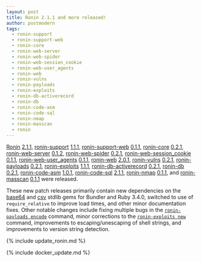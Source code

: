 ```yaml
---
layout: post
title: Ronin 2.1.1 and more released!
author: postmodern
tags:
  - ronin-support
  - ronin-support-web
  - ronin-core
  - ronin-web-server
  - ronin-web-spider
  - ronin-web-session_cookie
  - ronin-web-user_agents
  - ronin-web
  - ronin-vulns
  - ronin-payloads
  - ronin-exploits
  - ronin-db-activerecord
  - ronin-db
  - ronin-code-asm
  - ronin-code-sql
  - ronin-nmap
  - ronin-masscan
  - ronin
---
```


[Ronin][ronin] [2.1.1][ronin-2.1.1],
[ronin-support][ronin-support] [1.1.1][ronin-support-1.1.1],
[ronin-support-web][ronin-support-web] [0.1.1][ronin-support-web-0.1.1],
[ronin-core][ronin-core] [0.2.1][ronin-core-0.2.1],
[ronin-web-server][ronin-web-server] [0.1.2][ronin-web-server-0.1.2],
[ronin-web-spider][ronin-web-spider] [0.2.1][ronin-web-spider-0.2.1],
[ronin-web-session_cookie][ronin-web-session_cookie] [0.1.1][ronin-web-session_cookie-0.1.1],
[ronin-web-user_agents][ronin-web-user_agents] [0.1.1][ronin-web-user_agents-0.1.1],
[ronin-web][ronin-web] [2.0.1][ronin-web-2.0.1],
[ronin-vulns][ronin-vulns] [0.2.1][ronin-vulns-0.2.1],
[ronin-payloads][ronin-payloads] [0.2.1][ronin-payloads-0.2.1],
[ronin-exploits][ronin-exploits] [1.1.1][ronin-exploits-1.1.1],
[ronin-db-activerecord][ronin-db-activerecord] [0.2.1][ronin-db-activerecord-0.2.1],
[ronin-db][ronin-db] [0.2.1][ronin-db-0.2.1],
[ronin-code-asm][ronin-code-asm] [1.0.1][ronin-code-asm-1.0.1],
[ronin-code-sql][ronin-code-sql] [2.1.1][ronin-code-sql-2.1.1],
[ronin-nmap][ronin-nmap] [0.1.1][ronin-nmap-0.1.1], and
[ronin-masscan][ronin-masscan] [0.1.1][ronin-masscan-0.1.1] were released.

These new patch releases primarily contain new dependencies on the [base64]
and [csv] stdlib gems for Bundler and Ruby 3.4.0, switched to use of
`require_relative` to improve load times, and other minor documentation fixes.
Other notable changes include fixing multiple bugs in the
[`ronin-payloads encode`][ronin-payloads-encode] command, minor corrections to
the [`ronin-exploits new`][ronin-exploits-new] command, improvements to
escaping/unescaping of shell strings, and improvements to version string
detection.

{% include update_ronin.md %}

{% include docker_update.md %}

[ronin]: https://github.com/ronin-rb/ronin#readme
[ronin-2.1.1]: https://github.com/ronin-rb/ronin/releases/tag/v2.1.1
[ronin-support]: https://github.com/ronin-rb/ronin-support#readme
[ronin-support-1.1.1]: https://github.com/ronin-rb/ronin-support/releases/tag/v1.1.1
[ronin-support-web]: https://github.com/ronin-rb/ronin-support-web#readme
[ronin-support-web-0.1.1]: https://github.com/ronin-rb/ronin-support-web/releases/tag/v0.1.1
[ronin-core]: https://github.com/ronin-rb/ronin-core#readme
[ronin-core-0.2.1]: https://github.com/ronin-rb/ronin-core/releases/tag/v0.2.1
[ronin-web-server]: https://github.com/ronin-rb/ronin-web-server#readme
[ronin-web-server-0.1.2]: https://github.com/ronin-rb/ronin-web-server/releases/tag/v0.1.2
[ronin-web-spider]: https://github.com/ronin-rb/ronin-web-spider#readme
[ronin-web-spider-0.2.1]: https://github.com/ronin-rb/ronin-web-spider/releases/tag/v0.2.1
[ronin-web-session_cookie]: https://github.com/ronin-rb/ronin-web-session_cookie#readme
[ronin-web-session_cookie-0.1.1]: https://github.com/ronin-rb/ronin-web-session_cookie/releases/tag/v0.1.1
[ronin-web-user_agents]: https://github.com/ronin-rb/ronin-web-user_agents#readme
[ronin-web-user_agents-0.1.1]: https://github.com/ronin-rb/ronin-web-user_agents/releases/tag/v0.1.1
[ronin-web]: https://github.com/ronin-rb/ronin-web#readme
[ronin-web-2.0.1]: https://github.com/ronin-rb/ronin-web/releases/tag/v2.0.1
[ronin-vulns]: https://github.com/ronin-rb/ronin-vulns#readme
[ronin-vulns-0.2.1]: https://github.com/ronin-rb/ronin-vulns/releases/tag/v0.2.1
[ronin-payloads]: https://github.com/ronin-rb/ronin-payloads#readme
[ronin-payloads-0.2.1]: https://github.com/ronin-rb/ronin-payloads/releases/tag/v0.2.1
[ronin-exploits]: https://github.com/ronin-rb/ronin-exploits#readme
[ronin-exploits-1.1.1]: https://github.com/ronin-rb/ronin-exploits/releases/tag/v1.1.1
[ronin-db-activerecord]: https://github.com/ronin-rb/ronin-db-activerecord#readme
[ronin-db-activerecord-0.2.1]: https://github.com/ronin-rb/ronin-db-activerecord/releases/tag/v0.2.1
[ronin-db]: https://github.com/ronin-rb/ronin-db#readme
[ronin-db-0.2.1]: https://github.com/ronin-rb/ronin-db/releases/tag/v0.2.1
[ronin-code-asm]: https://github.com/ronin-rb/ronin-code-asm#readme
[ronin-code-asm-1.0.1]: https://github.com/ronin-rb/ronin-code-asm/releases/tag/v1.0.1
[ronin-code-sql]: https://github.com/ronin-rb/ronin-code-sql#readme
[ronin-code-sql-2.1.1]: https://github.com/ronin-rb/ronin-code-sql/releases/tag/v2.1.1
[ronin-nmap]: https://github.com/ronin-rb/ronin-nmap#readme
[ronin-nmap-0.1.1]: https://github.com/ronin-rb/ronin-nmap/releases/tag/v0.1.1
[ronin-masscan]: https://github.com/ronin-rb/ronin-masscan#readme
[ronin-masscan-0.1.1]: https://github.com/ronin-rb/ronin-masscan/releases/tag/v0.1.1

[ronin-payloads-encode]: /docs/man/ronin-payloads-encode.1.html
[ronin-exploits-new]: /docs/man/ronin-exploits-new.1.html

[base64]: https://github.com/ruby/base64#readme
[csv]: https://github.com/ruby/csv#readme
